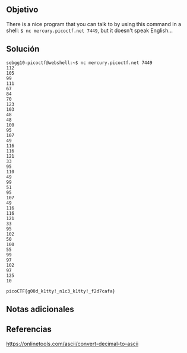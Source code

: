 ## Objetivo
There is a nice program that you can talk to by using this command in a shell: `$ nc mercury.picoctf.net 7449`, but it doesn't speak English...
## Solución

```
sebgg10-picoctf@webshell:~$ nc mercury.picoctf.net 7449
112 
105 
99 
111 
67 
84 
70 
123 
103 
48 
48 
100 
95 
107 
49 
116 
116 
121 
33 
95 
110 
49 
99 
51 
95 
107 
49 
116 
116 
121 
33 
95 
102 
50 
100 
55 
99 
97 
102 
97 
125 
10 

picoCTF{g00d_k1tty!_n1c3_k1tty!_f2d7cafa}
```
## Notas adicionales
## Referencias
https://onlinetools.com/ascii/convert-decimal-to-ascii